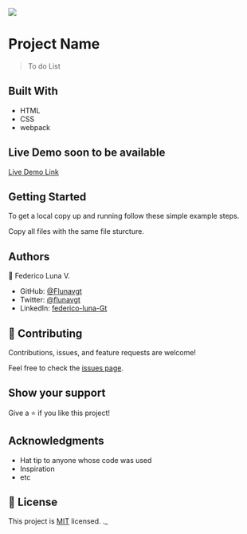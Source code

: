 ![](https://img.shields.io/badge/Microverse-blueviolet)

# Project Name

> To do List


## Built With

- HTML
- CSS
- webpack

## Live Demo soon to be available

[Live Demo Link](#)

## Getting Started

To get a local copy up and running follow these simple example steps.

Copy all files with the same file sturcture.



## Authors

👤 Federico Luna V.

- GitHub: [@Flunavgt](https://github.com/Flunavgt)
- Twitter: [@flunavgt](https://twitter.com/flunavgt)
- LinkedIn: [federico-luna-Gt](https://linkedin.com/in/federico-luna-Gt)


## 🤝 Contributing

Contributions, issues, and feature requests are welcome!

Feel free to check the [issues page](../../issues/).

## Show your support

Give a ⭐️ if you like this project!

## Acknowledgments

- Hat tip to anyone whose code was used
- Inspiration
- etc

## 📝 License

This project is [MIT](./MIT.md) licensed.
._
